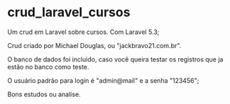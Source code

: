 # crud_laravel_cursos
Um crud em Laravel sobre cursos. Com Laravel 5.3;

Crud criado por Michael Douglas, ou "jackbravo21.com.br".

O banco de dados foi incluido, caso você queira testar os registros que ja estão no banco como teste.

O usuário padrão para login é "admin@mail" e a senha "123456";

Bons estudos ou analise.

